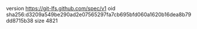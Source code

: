 version https://git-lfs.github.com/spec/v1
oid sha256:d3209a549be290ad2e07565297fa7cb695bfd060a1620b16dea8b79dd8715b38
size 4821
